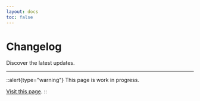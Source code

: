 ```yaml
---
layout: docs
toc: false
---
```


# Changelog

Discover the latest updates.

---

::alert{type="warning"}
This page is work in progress.

[Visit this page](https://github.com/nuxt-modules/i18n/releases).
::
